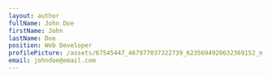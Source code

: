 ```yaml
---
layout: author
fullName: John Doe
firstName: John
lastName: Doe
position: Web Developer
profilePicture: /assets/67545447_467977037322739_6235694920632369152_n.jpg
email: johndoe@email.com
---
```


